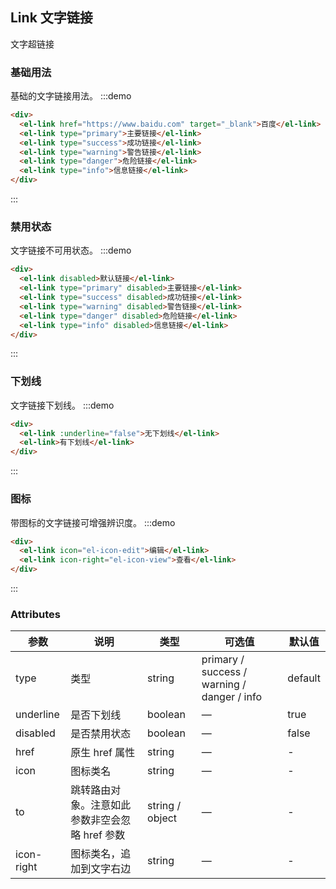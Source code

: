 ## Link 文字链接

文字超链接

### 基础用法
基础的文字链接用法。
:::demo
```html
<div>
  <el-link href="https://www.baidu.com" target="_blank">百度</el-link>
  <el-link type="primary">主要链接</el-link>
  <el-link type="success">成功链接</el-link>
  <el-link type="warning">警告链接</el-link>
  <el-link type="danger">危险链接</el-link>
  <el-link type="info">信息链接</el-link>
</div>
```
:::

### 禁用状态
文字链接不可用状态。
:::demo
```html
<div>
  <el-link disabled>默认链接</el-link>
  <el-link type="primary" disabled>主要链接</el-link>
  <el-link type="success" disabled>成功链接</el-link>
  <el-link type="warning" disabled>警告链接</el-link>
  <el-link type="danger" disabled>危险链接</el-link>
  <el-link type="info" disabled>信息链接</el-link>
</div>
```
:::

### 下划线
文字链接下划线。
:::demo
```html
<div>
  <el-link :underline="false">无下划线</el-link>
  <el-link>有下划线</el-link>
</div>
```
:::

### 图标

带图标的文字链接可增强辨识度。
:::demo
```html
<div>
  <el-link icon="el-icon-edit">编辑</el-link>
  <el-link icon-right="el-icon-view">查看</el-link>
</div>
```
:::

### Attributes

| 参数           | 说明                           | 类型      | 可选值                               | 默认值  |
| -------------- | ------------------------------ | --------- | ------------------------------------ | ------- |
| type           | 类型                   | string  | primary / success / warning / danger / info | default |
| underline      | 是否下划线                         | boolean | —                                    | true    |
| disabled       | 是否禁用状态                       | boolean | —                                    | false   |
| href           | 原生 href 属性                     | string  | —                                    | -       |
| icon           | 图标类名                       | string  | —                                    | -       |
| to             | 跳转路由对象。注意如此参数非空会忽略 href 参数 | string / object | —             | -       |
| icon-right     | 图标类名，追加到文字右边           | string  | —                                 | -       |